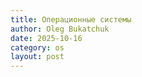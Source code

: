 ```yaml
---
title: Операционные системы
author: Oleg Bukatchuk
date: 2025-10-16
category: os
layout: post
---
```



